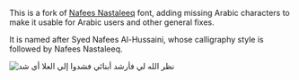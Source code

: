 This is a fork of [Nafees Nastaleeq][1] font, adding missing Arabic characters
to make it usable for Arabic users and other general fixes.

It is named after Syed Nafees Al-Hussaini, whose calligraphy style is followed
by Nafees Nastaleeq.

![نظر الله لي فأرشد أبنائي فشدوا إلي العلا أي شد][2]

 [1]: http://www.cle.org.pk/software/localization/Fonts/nafeesNastaleeq.html "Nafees Nastaleeq web page"
 [2]: https://github.com/khaledhosny/hussaini-nastaleeq/raw/master/sample.png "Font sample"
